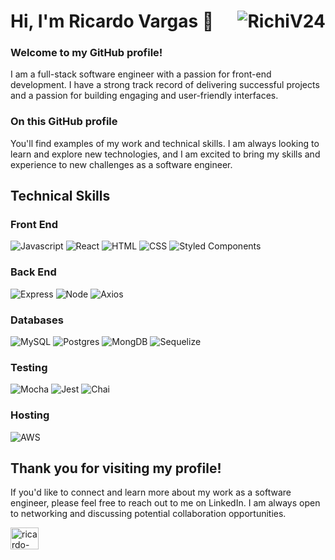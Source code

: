 <h1 align="left">Hi, I'm Ricardo Vargas 👋
<img align="right" src="https://komarev.com/ghpvc/?username=RichiV24&label=Profile%20views&color=0e75b6&style=flat" alt="RichiV24" />
</h1>

<h3>Welcome to my GitHub profile!</h3>
  I am a full-stack software engineer with a passion for front-end development.
  I have a strong track record of delivering successful projects and a passion for building engaging and
  user-friendly interfaces.
  <h3>On this GitHub profile</h3>
  You'll find examples of my work and technical skills.
  I am always looking to learn and explore new technologies, and I am excited to bring my skills and experience
  to new challenges as a software engineer.

## Technical Skills
### Front End
![Javascript](https://img.shields.io/badge/JavaScript-323330?style=for-the-badge&logo=javascript&logoColor=F7DF1E)
![React](https://img.shields.io/badge/React-20232A?style=for-the-badge&logo=react&logoColor=61DAFB)
![HTML](https://img.shields.io/badge/HTML5-E34F26?style=for-the-badge&logo=html5&logoColor=white)
![CSS](https://img.shields.io/badge/CSS3-1572B6?style=for-the-badge&logo=css3&logoColor=white)
![Styled Components](https://img.shields.io/badge/styled--components-DB7093?style=for-the-badge&logo=styled-components&logoColor=white)

### Back End
![Express](https://img.shields.io/badge/-Express-DCDCDC?logo=express&logoColor=black&style=for-the-badge)
![Node](https://img.shields.io/badge/-Node-9ACD32?logo=node.js&logoColor=white&style=for-the-badge)
![Axios](https://img.shields.io/badge/-Axios-671ddf?logo=axios&logoColor=black&style=for-the-badge)

### Databases
![MySQL](https://img.shields.io/badge/MySQL-005C84?style=for-the-badge&logo=mysql&logoColor=white)
![Postgres](https://img.shields.io/badge/PostgreSQL-316192?style=for-the-badge&logo=postgresql&logoColor=white)
![MongDB](https://img.shields.io/badge/MongoDB-4EA94B?style=for-the-badge&logo=mongodb&logoColor=white)
![Sequelize](https://img.shields.io/badge/Sequelize-52B0E7?style=for-the-badge&logo=Sequelize&logoColor=white)

### Testing
![Mocha](https://img.shields.io/badge/mocha.js-323330?style=for-the-badge&logo=mocha&logoColor=Brown)
![Jest](https://img.shields.io/badge/Jest-323330?style=for-the-badge&logo=Jest&logoColor=white)
![Chai](https://img.shields.io/badge/chai.js-323330?style=for-the-badge&logo=chai&logoColor=red)

### Hosting
![AWS](https://img.shields.io/badge/Amazon_AWS-FF9900?style=for-the-badge&logo=amazonaws&logoColor=white)

<!-- <p>&nbsp;<img align="center" src="https://github-readme-stats.vercel.app/api?username=RichiV24&show_icons=true&locale=en" alt="RichiV24" /> </p> -->

<h2>Thank you for visiting my profile!</h2> 
If you'd like to connect and learn more about my work as a software engineer, please feel free to reach out to me on LinkedIn. I am always open to networking and discussing potential collaboration opportunities.
  <p align="left"> <a href="https://linkedin.com/in/ricardo-vargas24" target="_blank" rel="noopener noreferrer"><img align="center" src="https://raw.githubusercontent.com/rahuldkjain/github-profile-readme-generator/master/src/images/icons/Social/linked-in-alt.svg" alt="ricardo-vargas24" height="35" width="45" /></a>
  </p>
